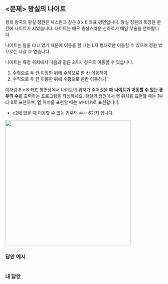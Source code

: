 ## <문제> 왕실의 나이트
행복 왕국의 왕실 정원은 체스판과 같은 8 x 8 좌표 평면입니다. 왕실 정원의 특정한 한 칸에 나이트가 
서있습니다. 나이트는 매우 충성스러운 신하로서 매일 무술을 연마합니다.

나이트는 말을 타고 있기 때문에 이동을 할 때는 L자 형태로만 이동할 수 있으며 정원 밖으로는 나갈 수
없습니다.

나이트는 특정 위치에서 다음과 같은 2가지 경우로 이동할 수 있습니다.
1. 수평으로 두 칸 이동한 뒤에 수직으로 한 칸 이동하기
2. 수직으로 두 칸 이동한 뒤에 수평으로 한칸 이동하기

이처럼 8 x 8 좌표 평면상에서 나이트의 위치가 주어졌을 때 **나이트가 이동할 수 있는 경우의 수**를 
출력하는 프로그램을 작성하세요. 왕실의 정원에서 행 위치를 표현할 때는 1부터 8로 표현하며, 
열 위치를 표현할 때는 a부터 h로 표현합니다.
- c2에 있을 때 이동할 수 있는 경우의 수는 6가지 입니다.

<img src=https://user-images.githubusercontent.com/62216628/161417775-69edbf30-0f5b-472a-886b-06e642f48cb1.png width=400px></img>

### 

### 답안 예시
```

```

### 내 답안
```

```

